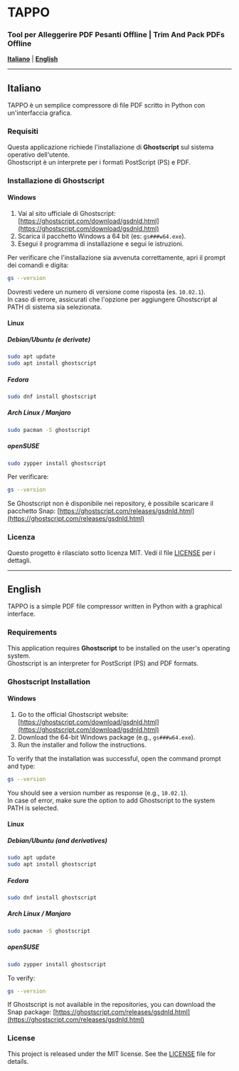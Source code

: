 
# TAPPO

### Tool per Alleggerire PDF Pesanti Offline | Trim And Pack PDFs Offline

**[Italiano](#italiano)** | **[English](#english)**

---

## Italiano

TAPPO è un semplice compressore di file PDF scritto in Python con un'interfaccia grafica.

### Requisiti

Questa applicazione richiede l'installazione di **Ghostscript** sul sistema operativo dell'utente.  
Ghostscript è un interprete per i formati PostScript (PS) e PDF.

### Installazione di Ghostscript

#### Windows

1. Vai al sito ufficiale di Ghostscript: [https://ghostscript.com/download/gsdnld.html](https://ghostscript.com/download/gsdnld.html)
2. Scarica il pacchetto Windows a 64 bit (es: `gs###w64.exe`).
3. Esegui il programma di installazione e segui le istruzioni.

Per verificare che l'installazione sia avvenuta correttamente, apri il prompt dei comandi e digita:

```bash
gs --version
```

Dovresti vedere un numero di versione come risposta (es. `10.02.1`).  
In caso di errore, assicurati che l'opzione per aggiungere Ghostscript al PATH di sistema sia selezionata.

#### Linux

##### Debian/Ubuntu (e derivate)

```bash
sudo apt update
sudo apt install ghostscript
```

##### Fedora

```bash
sudo dnf install ghostscript
```

##### Arch Linux / Manjaro

```bash
sudo pacman -S ghostscript
```

##### openSUSE

```bash
sudo zypper install ghostscript
```

Per verificare:

```bash
gs --version
```

Se Ghostscript non è disponibile nei repository, è possibile scaricare il pacchetto Snap: [https://ghostscript.com/releases/gsdnld.html](https://ghostscript.com/releases/gsdnld.html)

### Licenza

Questo progetto è rilasciato sotto licenza MIT. Vedi il file [LICENSE](./LICENSE) per i dettagli.

---

## English

TAPPO is a simple PDF file compressor written in Python with a graphical interface.

### Requirements

This application requires **Ghostscript** to be installed on the user's operating system.  
Ghostscript is an interpreter for PostScript (PS) and PDF formats.

### Ghostscript Installation

#### Windows

1. Go to the official Ghostscript website: [https://ghostscript.com/download/gsdnld.html](https://ghostscript.com/download/gsdnld.html)
2. Download the 64-bit Windows package (e.g., `gs###w64.exe`).
3. Run the installer and follow the instructions.

To verify that the installation was successful, open the command prompt and type:

```bash
gs --version
```

You should see a version number as response (e.g., `10.02.1`).  
In case of error, make sure the option to add Ghostscript to the system PATH is selected.

#### Linux

##### Debian/Ubuntu (and derivatives)

```bash
sudo apt update
sudo apt install ghostscript
```

##### Fedora

```bash
sudo dnf install ghostscript
```

##### Arch Linux / Manjaro

```bash
sudo pacman -S ghostscript
```

##### openSUSE

```bash
sudo zypper install ghostscript
```

To verify:

```bash
gs --version
```

If Ghostscript is not available in the repositories, you can download the Snap package: [https://ghostscript.com/releases/gsdnld.html](https://ghostscript.com/releases/gsdnld.html)

### License

This project is released under the MIT license. See the [LICENSE](./LICENSE) file for details.
